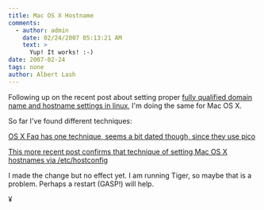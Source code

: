 ```yaml
---
title: Mac OS X Hostname
comments:
  - author: admin
    date: 02/24/2007 05:13:21 AM
    text: >
      Yup! It works! :-)
date: 2007-02-24
tags: none
author: Albert Lash
---
```

Following up on the recent post about setting proper <a href="http://www.docunext.com/2007/02/proper-host-and-domain-name-setups/">fully qualified domain name and hostname settings in linux</a>, I'm doing the same for Mac OS X.

So far I've found different techniques:

<a href="http://www.osxfaq.com/tips/dokushoka/index.ws">OS X Faq has one technique, seems a bit dated though, since they use pico</a>

<a href="http://www.elharo.com/blog/software-development/web-development/2005/11/29/setting-a-permanent-host-name-in-mac-os-x/">This more recent post confirms that technique of setting Mac OS X hostnames via /etc/hostconfig</a>

I made the change but no effect yet. I am running Tiger, so maybe that is a problem. Perhaps a restart (GASP!) will help.

¥

